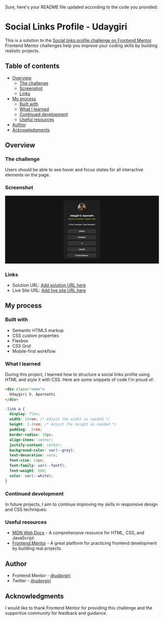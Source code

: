 Sure, here's your README file updated according to the code you provided:


# Social Links Profile - Udaygiri

This is a solution to the [Social links profile challenge on Frontend Mentor](https://www.frontendmentor.io/challenges/social-links-profile-UG32l9m6dQ). Frontend Mentor challenges help you improve your coding skills by building realistic projects.

## Table of contents

- [Overview](#overview)
  - [The challenge](#the-challenge)
  - [Screenshot](#screenshot)
  - [Links](#links)
- [My process](#my-process)
  - [Built with](#built-with)
  - [What I learned](#what-i-learned)
  - [Continued development](#continued-development)
  - [Useful resources](#useful-resources)
- [Author](#author)
- [Acknowledgments](#acknowledgments)

## Overview

### The challenge

Users should be able to see hover and focus states for all interactive elements on the page.

### Screenshot

![ScreenShot](./assets/image.png)

### Links

- Solution URL: [Add solution URL here](https://your-solution-url.com)
- Live Site URL: [Add live site URL here](https://your-live-site-url.com)

## My process

### Built with

- Semantic HTML5 markup
- CSS custom properties
- Flexbox
- CSS Grid
- Mobile-first workflow

### What I learned

During this project, I learned how to structure a social links profile using HTML and style it with CSS. Here are some snippets of code I'm proud of:

```html
<div class="name">
  Udaygiri D. Aparnathi
</div>
```
```css
.link a {
  display: flex;
  width: 15rem; /* Adjust the width as needed */
  height: 1.4rem; /* Adjust the height as needed */
  padding: .5rem;
  border-radius: 10px;
  align-items: center;
  justify-content: center;
  background-color: var(--grey);
  text-decoration: none;
  font-size: 14px;
  font-family: var(--fontf);
  font-weight: 600;
  color: var(--white);
}
```

### Continued development

In future projects, I aim to continue improving my skills in responsive design and CSS techniques.

### Useful resources

- [MDN Web Docs](https://developer.mozilla.org/en-US/docs/Web) - A comprehensive resource for HTML, CSS, and JavaScript.
- [Frontend Mentor](https://www.frontendmentor.io/) - A great platform for practicing frontend development by building real projects.

## Author

- Frontend Mentor - [@udaygiri](https://www.frontendmentor.io/profile/udaygiri)
- Twitter - [@udaygiri](https://www.twitter.com/udaygiri)

## Acknowledgments

I would like to thank Frontend Mentor for providing this challenge and the supportive community for feedback and guidance.
